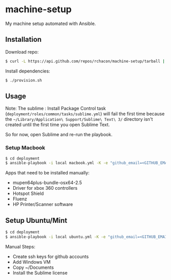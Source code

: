 # machine-setup

My machine setup automated with Ansible.

## Installation

Download repo:
```bash
$ curl -L https://api.github.com/repos/rchacon/machine-setup/tarball | tar xz
```

Install dependencies:
```bash
$ ./provision.sh
```

## Usage

Note: The sublime : Install Package Control task (`deployment/roles/common/tasks/sublime.yml`) will fail the first time because the
`~/Library/Application\ Support/Sublime\ Text\ 3/` directory isn't created until the first time you open Sublime Text.

So for now, open Sublime and re-run the playbook.

### Setup Macbook

```bash
$ cd deployment
$ ansible-playbook -i local macbook.yml -K -e "github_email=<GITHUB_EMAIL>"
```

Apps that need to be installed manually:

- mupen64plus-bundle-osx64-2.5
- Driver for xbox 360 controllers
- Hotspot Shield
- Fluenz
- HP Printer/Scanner software

## Setup Ubuntu/Mint

```bash
$ cd deployment
$ ansible-playbook -i local ubuntu.yml -K -e "github_email=<GITHUB_EMAIL>"
```

Manual Steps:

- Create ssh keys for github accounts
- Add Windows VM
- Copy ~/Documents
- Install the Sublime license
